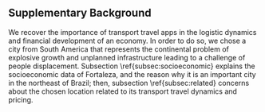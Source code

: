 ## Supplementary Background

We recover the importance of transport travel apps in the logistic dynamics and financial development of an economy. In order to do so, we chose a city from South America that represents the continental problem of explosive growth and unplanned infrastructure leading to a challenge of people displacement. Subsection \ref{subsec:socioeconomic} explains the socioeconomic data of Fortaleza, and the reason why it is an important city in the northeast of Brazil; then, subsection \ref{subsec:related} concerns about the chosen location related to its transport travel dynamics and pricing.
